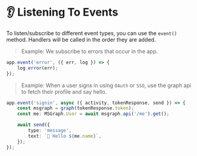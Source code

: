 # 👂 Listening To Events

To listen/subscribe to different event types, you can use the `event()` method.
Handlers will be called in the order they are added.

> Example: We subscribe to errors that occur in the app.

```typescript
app.event('error', ({ err, log }) => {
    log.error(err);
});
```

> Example: When a user signs in using `OAuth` or `SSO`, use the graph api to
> fetch their profile and say hello.

```typescript
app.event('signin', async ({ activity, tokenResponse, send }) => {
    const msgraph = graph(tokenResponse.token);
    const me: MSGraph.User = await msgraph.api('/me').get();

    await send({
        type: 'message',
        text: `👋 Hello ${me.name}`,
    });
});
```
